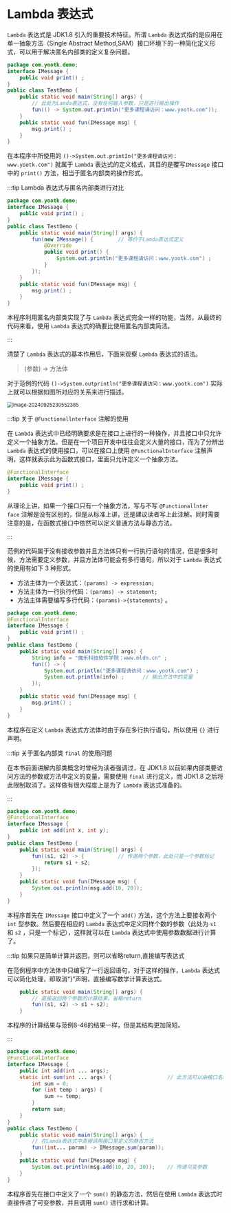 # Lambda 表达式

`Lambda` 表达式是 JDK1.8 引入的重要技术特征。所谓 `Lambda` 表达式指的是应用在单一抽象方法（Single Abstract
Method,SAM）接口环境下的一种简化定义形式，可以用于解决匿名内部类的定义复杂问题。

```java
package com.yootk.demo;
interface IMessage {
	public void print() ;
}
public class TestDemo {
	public static void main(String[] args) {
		// 此处为Lamda表达式，没有任何输入参数，只是进行输出操作
		fun(() -> System.out.println("更多课程请访问：www.yootk.com"));
	}
	public static void fun(IMessage msg) {
		msg.print() ;
	}
}
```

在本程序中所使用的 `()->System.out.printIn("更多课程请访问：www.yootk.com")` 就属于 `Lambda`
表达式的定义格式，其目的是覆写`IMessage` 接口中的 `print()` 方法，相当于匿名内部类的操作形式。

:::tip Lambda 表达式与匿名内部类进行对比

```java
package com.yootk.demo;
interface IMessage {
	public void print() ;
}
public class TestDemo {
	public static void main(String[] args) {
		fun(new IMessage() {		// 等价于Lamda表达式定义
			@Override
			public void print() {
				System.out.println("更多课程请访问：www.yootk.com") ;
			}
		});
	}
	public static void fun(IMessage msg) {
		msg.print() ;
	}
}
```

本程序利用匿名内部类实现了与 `Lambda` 表达式完全一样的功能，当然，从最终的代码来看，使用 `Lambda` 表达式的确要比使用匿名内部类简洁。

:::

清楚了 `Lambda` 表达式的基本作用后，下面来观察 `Lambda` 表达式的语法。

> (参数) -> 方法体

对于范例的代码 `()->System.outprintln("更多课程请访问：www.yootk.com")` 实际上就可以根据如图所对应的关系来进行描述。

<img src="C:\Users\OchiaMalu\AppData\Roaming\Typora\typora-user-images\image-20240925230552385.png" alt="image-20240925230552385" style="zoom:80%;" />

:::tip 关于 `@Functionallnterface` 注解的使用

在 `Lambda`
表达式中已经明确要求是在接口上进行的一种操作，并且接口中只允许定义一个抽象方法。但是在一个项目开发中往往会定义大量的接口，而为了分辨出 `Lambda`
表达式的使用接口，可以在接口上使用 `@FunctionalInterface` 注解声明，这样就表示此为函数式接口，里面只允许定义一个抽象方法。

```java
@FunctionalInterface 
interface IMessage {
	public void print() ;
}
```

从理论上讲，如果一个接口只有一个抽象方法，写与不写 `@Functionallnter face`
注解是没有区别的，但是从标准上讲，还是建议读者写上此注解。同时需要注意的是，在函数式接口中依然可以定义普通方法与静态方法。

:::

范例的代码属于没有接收参数并且方法体只有一行执行语句的情况，但是很多时候，方法需要定义参数，并且方法体可能会有多行语句，所以对于 `Lambda`
表达式的使用有如下 3 种形式。

- 方法主体为一个表达式：`(params) -> expression;`
- 方法主体为一行执行代码：`(params) -> statement;`
- 方法主体需要编写多行代码：`(params)->{statements}` 。

```java
package com.yootk.demo;
@FunctionalInterface 
interface IMessage {
	public void print() ;
}
public class TestDemo {
	public static void main(String[] args) {
		String info = "魔乐科技软件学院：www.mldn.cn" ;
		fun(() -> { 
			System.out.println("更多课程请访问：www.yootk.com") ;
			System.out.println(info) ;		// 输出方法中的变量
		});
	}
	public static void fun(IMessage msg) {
		msg.print() ;
	}
}
```

本程序在定义 `Lambda` 表达式方法体时由于存在多行执行语句，所以使用 `{}` 进行声明。

:::tip 关于匿名内部类 `final` 的使用问题

在本书前面讲解内部类概念时曾经为读者强调过，在 JDK1.8 以前如果内部类要访问方法的参数或方法中定义的变量，需要使用 `final`
进行定义，而 JDK1.8 之后将此限制取消了。这样做有很大程度上是为了 `Lambda` 表达式准备的。

:::

```java
package com.yootk.demo;
@FunctionalInterface 
interface IMessage {
	public int add(int x, int y);
}
public class TestDemo {
	public static void main(String[] args) {
		fun((s1, s2) -> {			// 传递两个参数，此处只是一个参数标记
			return s1 + s2;
		});
	}
	public static void fun(IMessage msg) {
		System.out.println(msg.add(10, 20));
	}
}
```

本程序首先在 `IMessage` 接口中定义了一个 `add()` 方法，这个方法上要接收两个 `int` 型参数。然后要在相应的 `Lambda`
表达式中定义同样个数的参数（此处为 `s1` 和 `s2` ，只是一个标记），这样就可以在 `Lambda` 表达式中使用参数数据进行计算了。

:::tip 如果只是简单计算并返回，则可以省略return,直接编写表达式

在范例程序中方法体中只编写了一行返回语句，对于这样的操作，`Lambda` 表达式可以简化处理，即取消“}”声明，直接编写数学计算表达式。

```java
	public static void main(String[] args) {
		// 直接返回两个参数的计算结果，省略return
		fun((s1, s2) -> s1 + s2);
	}
```

本程序的计算结果与范例8-46的结果一样，但是其结构更加简短。

:::

```java
package com.yootk.demo;
@FunctionalInterface 
interface IMessage {
	public int add(int ... args);
	static int sum(int ... args) {					// 此方法可以由接口名称直接调用
		int sum = 0;
		for (int temp : args) {
			sum += temp;
		}
		return sum;
	}
}
public class TestDemo {
	public static void main(String[] args) {
		// 在Lamda表达式中直接调用接口里定义的静态方法
		fun((int... param) -> IMessage.sum(param));
	}
	public static void fun(IMessage msg) {
		System.out.println(msg.add(10, 20, 30));	// 传递可变参数
	}
}
```

本程序首先在接口中定义了一个 `sum()` 的静态方法，然后在使用 `Lambda` 表达式时直接传递了可变参数，并且调用 `sum()` 进行求和计算。
